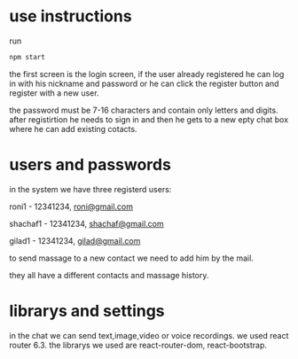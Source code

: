 # use instructions

run 
```bash
npm start
```
the first screen is the login screen, if the user already registered he can log in with his nickname and password or he can click the register button and register with a new user.

the password must be 7-16 characters and contain only letters and digits.
after registirtion he needs to sign in and then he gets to a new epty chat box where he can add existing cotacts.

# users and passwords

in the system we have three registerd users:

roni1 - 12341234, roni@gmail.com

shachaf1 - 12341234, shachaf@gmail.com

gilad1 - 12341234, gilad@gmail.com

to send massage to a new contact we need to add him by the mail.

they all have a different contacts and massage history.

# librarys and settings

in the chat we can send text,image,video or voice recordings.
we used react router 6.3.
the librarys we used are react-router-dom, react-bootstrap.
